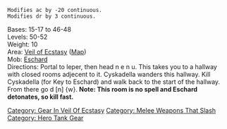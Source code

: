 `Modifies ac by -20 continuous.`  
`Modifies dr by 3 continuous.`

Bases: 15-17 to 46-48  
Levels: 50-52  
Weight: 10  
Area: [Veil of Ecstasy](:Category:_Veil_Of_Ecstasy "wikilink")
([Map](Veil_Of_Ecstasy_Map "wikilink"))  
Mob: [Eschard](Eschard "wikilink")  
Directions: Portal to leper, then head n e n u. This takes you to a
hallway with closed rooms adjecent to it. Cyskadella wanders this
hallway. Kill Cyskadella (for Key to Eschard) and walk back to the start
of the hallway. From there go d \[n\] {w}. <b>Note: This room is no
spell and Eschard detonates, so kill fast.</b>

[Category: Gear In Veil Of
Ecstasy](Category:_Gear_In_Veil_Of_Ecstasy "wikilink") [Category: Melee
Weapons That Slash](Category:_Melee_Weapons_That_Slash "wikilink")
[Category: Hero Tank Gear](Category:_Hero_Tank_Gear "wikilink")
